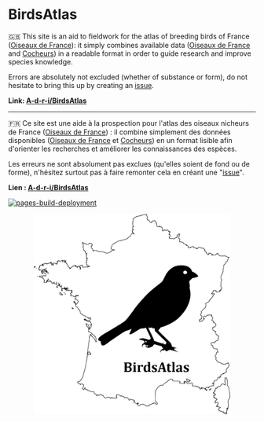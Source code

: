 # BirdsAtlas
🇬🇧 This site is an aid to fieldwork for the atlas of breeding birds of France ([Oiseaux de France](https://oiseauxdefrance.org/)): it simply combines available data ([Oiseaux de France](https://oiseauxdefrance.org/) and [Cocheurs](https://www.cocheurs.fr/)) in a readable format in order to guide research and improve species knowledge.

Errors are absolutely not excluded (whether of substance or form), do not hesitate to bring this up by creating an [issue](https://github.com/A-d-r-i/birdsatlas/issues).

**Link: [A-d-r-i/BirdsAtlas](https://a-d-r-i.github.io/birdsatlas)**

* * * * *
🇫🇷 Ce site est une aide à la prospection pour l'atlas des oiseaux nicheurs de France ([Oiseaux de France](https://oiseauxdefrance.org/)) : il combine simplement des données disponibles ([Oiseaux de France](https://oiseauxdefrance.org/) et [Cocheurs](https://www.cocheurs.fr/)) en un format lisible afin d'orienter les recherches et améliorer les connaissances des espèces.

Les erreurs ne sont absolument pas exclues (qu'elles soient de fond ou de forme), n'hésitez surtout pas à faire remonter cela en créant une "[issue](https://github.com/A-d-r-i/birdsatlas/issues)".

**Lien : [A-d-r-i/BirdsAtlas](https://a-d-r-i.github.io/birdsatlas)**

[![pages-build-deployment](https://github.com/A-d-r-i/birdsatlas/actions/workflows/pages/pages-build-deployment/badge.svg)](https://github.com/A-d-r-i/birdsatlas/actions/workflows/pages/pages-build-deployment)

<p align="center"><img width="400px" src="ASSETS/ICON.png"/></p>